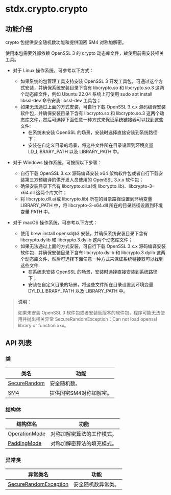 # stdx.crypto.crypto

## 功能介绍

crypto 包提供安全随机数功能和提供国密 SM4 对称加解密。

使用本包需要外部依赖 OpenSSL 3 的 crypto 动态库文件，故使用前需安装相关工具。

- 对于 Linux 操作系统，可参考以下方式：
    - 如果系统的包管理工具支持安装 OpenSSL 3 开发工具包，可通过这个方式安装，并确保系统安装目录下含有 libcrypto.so 和 libcrypto.so.3 这两个动态库文件，例如 Ubuntu 22.04 系统上可使用 sudo apt install libssl-dev 命令安装 libssl-dev 工具包；
    - 如果无法通过上面的方式安装，可自行下载 OpenSSL 3.x.x 源码编译安装软件包，并确保安装目录下含有 libcrypto.so 和 libcrypto.so.3 这两个动态库文件，然后可选择下面任意一种方式来保证系统链接器可以找到这些文件:
        - 在系统未安装 OpenSSL 的场景，安装时选择直接安装到系统路径下；
        - 安装在自定义目录的场景，将这些文件所在目录设置到环境变量 LD_LIBRARY_PATH 以及 LIBRARY_PATH 中。

- 对于 Windows 操作系统，可按照以下步骤：
    - 自行下载 OpenSSL 3.x.x 源码编译安装 x64 架构软件包或者自行下载安装第三方预编译的供开发人员使用的 OpenSSL 3.x.x 软件包；
    - 确保安装目录下含有 libcrypto.dll.a(或 libcrypto.lib)、libcrypto-3-x64.dll 这两个库文件；
    - 将 libcrypto.dll.a(或 libcrypto.lib) 所在的目录路径设置到环境变量 LIBRARY_PATH 中，将 libcrypto-3-x64.dll 所在的目录路径设置到环境变量 PATH 中。

- 对于 macOS 操作系统，可参考以下方式：
    - 使用 brew install openssl@3 安装，并确保系统安装目录下含有 libcrypto.dylib 和 libcrypto.3.dylib 这两个动态库文件；
    - 如果无法通过上面的方式安装，可自行下载 OpenSSL 3.x.x 源码编译安装软件包，并确保安装目录下含有 libcrypto.dylib 和 libcrypto.3.dylib 这两个动态库文件，然后可选择下面任意一种方式来保证系统链接器可以找到这些文件:
        - 在系统未安装 OpenSSL 的场景，安装时选择直接安装到系统路径下；
        - 安装在自定义目录的场景，将这些文件所在目录设置到环境变量 DYLD_LIBRARY_PATH 以及 LIBRARY_PATH 中。

> **说明：**
>
> 如果未安装 OpenSSL 3 软件包或者安装低版本的软件包，程序可能无法使用并抛出相关异常 SecureRandomException：Can not load openssl library or function xxx。

## API 列表

### 类

|                 类名              |                功能                 |
| --------------------------------- | ---------------------------------- |
| [SecureRandom](./crypto_package_api/crypto_package_classes.md#class-securerandom) | 安全随机数。    |
| [SM4](./crypto_package_api/crypto_package_classes.md#class-sm4) | 提供国密SM4对称加解密。    |

### 结构体

| 结构体名                                                                                |           功能           |
|-------------------------------------------------------------------------------------| ------------------------ |
| [OperationMode](./crypto_package_api/crypto_package_structs.md#struct-operationmode)                     |  对称加解密算法的工作模式。 |
| [PaddingMode](./crypto_package_api/crypto_package_structs.md#struct-paddingmode)                     |  对称加解密算法的填充模式。 |

### 异常类

|                 异常类名              |                功能                 |
| --------------------------------- | ---------------------------------- |
| [SecureRandomException](./crypto_package_api/crypto_package_exceptions.md#class-securerandomexception) | 安全随机数异常类。      |

